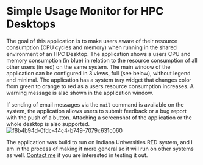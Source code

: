 # Simple Usage Monitor for HPC Desktops
The goal of this application is to make users aware of their resource consumption (CPU cycles and memory) when running in the shared environment of an HPC Desktop. The application shows a users CPU and memory consumption (in blue) in relation to the resource consumption of all other users (in red) on the same system. The main window of the application can be configured in 3 views, full (see below), without legend and minimal. The application has a system tray widget that changes color from green to orange to red as a users resource consumption increases. A warning message is also shown in the application window.

If sending of email messages via the `mail` command is available on the system, the application allows users to submit feedback or a bug report with the push of a button. Attaching a screenshot of the application or the whole desktop is also supported.
![f8b4b94d-0fdc-44c4-b749-7079c631c060](https://github.com/user-attachments/assets/df74c001-ae7e-4bb1-b909-989b3f04b86c)

The application was build to run on Indiana Universities RED system, and I am in the process of making it more general so it will run on other systems as well. [Contact me](https://github.com/RobertHenschel) if you are interested in testing it out.

